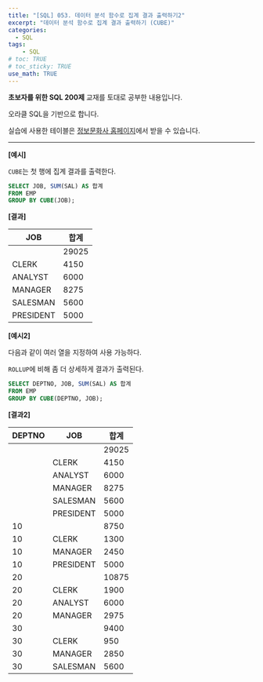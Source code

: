 ```yaml
---
title: "[SQL] 053. 데이터 분석 함수로 집계 결과 출력하기2"
excerpt: "데이터 분석 함수로 집계 결과 출력하기 (CUBE)"
categories: 
  - SQL
tags: 
    - SQL
# toc: TRUE
# toc_sticky: TRUE
use_math: TRUE
---
```


**초보자를 위한 SQL 200제** 교재를 토대로 공부한 내용입니다.

오라클 SQL을 기반으로 합니다.

실습에 사용한 테이블은 [정보문화사 홈페이지](http://infopub.co.kr/index.asp)에서 받을 수 있습니다.

---

**[예시]**

`CUBE`는 첫 행에 집계 결과를 출력한다.

```sql
SELECT JOB, SUM(SAL) AS 합계
FROM EMP
GROUP BY CUBE(JOB);
```


**[결과]**

|JOB|합계|
|-|-|
||29025|
|CLERK|4150|
|ANALYST|6000|
|MANAGER|8275|
|SALESMAN|5600|
|PRESIDENT|5000|


**[예시2]**

다음과 같이 여러 열을 지정하여 사용 가능하다.

`ROLLUP`에 비해 좀 더 상세하게 결과가 출력된다.


```sql
SELECT DEPTNO, JOB, SUM(SAL) AS 합계
FROM EMP
GROUP BY CUBE(DEPTNO, JOB);
```


**[결과2]**

|DEPTNO|JOB|합계|
|-|-|-|
|||29025|
||CLERK|4150|
||ANALYST|6000|
||MANAGER|8275|
||SALESMAN|5600|
||PRESIDENT|5000|
|10||8750|
|10|CLERK|1300|
|10|MANAGER|2450|
|10|PRESIDENT|5000|
|20||10875|
|20|CLERK|1900|
|20|ANALYST|6000|
|20|MANAGER|2975|
|30||9400|
|30|CLERK|950|
|30|MANAGER|2850|
|30|SALESMAN|5600|